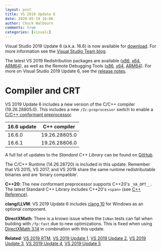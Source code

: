 ```yaml
---
layout: post
title: VS 2019 Update 6
date: 2020-05-19 16:06
author: Chuck Walbourn
comments: true
categories: [visualc]
---
```


Visual Studio 2019 Update 6 (a.k.a. 16.6) is now available for [download](https://visualstudio.microsoft.com/downloads/). For more information see the [Visual Studio Team blog](https://devblogs.microsoft.com/visualstudio/visual-studio-2019-v16-6-and-v16-7-preview-1-ship-today/).
<!--more-->

The latest VS 2019 Redistribution packages are available ([x86](https://aka.ms/vs/16/release/VC_redist.x86.exe), [x64](https://aka.ms/vs/16/release/VC_redist.x64.exe), [ARM64](https://aka.ms/vs/16/release/VC_redist.arm64.exe)), as well as the Remote Debugging Tools ([x86](https://aka.ms/vs/16/release/RemoteTools.x86ret.enu.exe), [x64](https://aka.ms/vs/16/release/RemoteTools.amd64ret.enu.exe), [ARM64](https://aka.ms/vs/16/release/RemoteTools.arm64ret.enu.exe)). For more on Visual Studio 2019 Update 6, see the [release notes](https://docs.microsoft.com/en-us/visualstudio/releases/2019/release-notes).

<h1>Compiler and CRT</h1>

VS 2019 Update 6 includes a new version of the C/C++ compiler (19.26.28805.0). This includes a new ``/Zc:preprocessor`` switch to enable a [C/C++ conformant preprocessor](https://devblogs.microsoft.com/cppblog/announcing-full-support-for-a-c-c-conformant-preprocessor-in-msvc/).

16.6 update | C++ compiler
--|--
16.6.0 | 19.26.28805.0
16.6.1 | 19.26.28806.0

A full list of updates to the *Standard C++ Library* can be found on [GitHub](https://github.com/microsoft/STL/wiki/Changelog#shipped-in-vs-2019-166).

The C/C++ Runtime (14.26.28720) is included in this update. Remember that VS 2015, VS 2017, and VS 2019 share the same runtime redistributable binaries and are 'binary compatible'.

<strong>C++20</strong>: The new conformant preprocessor supports C++20's ``_VA_OPT__``. The latest Standard C++ Library includes C++20's ``<span>`` (see [C++ Reference](https://en.cppreference.com/w/cpp/header/span)).

<strong>clang/LLVM</strong>: VS 2019 Update 6 includes [clang 10](https://releases.llvm.org/10.0.0/tools/clang/docs/ReleaseNotes.html) for Windows as an optional component.

<strong>DirectXMath</strong>: There is a known issue where the <code>IsNan</code> tests can fail when building with <code>/fp:fast</code> due to new optimizations. This is fixed when using [DirectXMath 3.14](https://walbourn.github.io/directxmath-3.14/) in combination with this update.

<strong>Related</strong>: <a href="https://walbourn.github.io/visual-studio-2019/">VS 2019 RTM</a>, <a href="https://walbourn.github.io/vs-2019-update-1/">VS 2019 Update 1</a>, <a href="https://walbourn.github.io/vs-2019-update-2/">VS 2019 Update 2</a>, <a href="https://walbourn.github.io/vs-2019-update-3/">VS 2019 Update 3</a>, <a href="https://walbourn.github.io/vs-2019-update-4/">VS 2019 Update 4</a>, <a href="https://walbourn.github.io/vs-2019-update-5/">VS 2019 Update 5</a>
